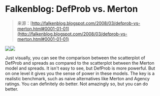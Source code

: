 <!--yml
category: 未分类
date: 2024-05-12 23:26:43
-->

# Falkenblog: DefProb vs. Merton

> 来源：[http://falkenblog.blogspot.com/2008/03/defprob-vs-merton.html#0001-01-01](http://falkenblog.blogspot.com/2008/03/defprob-vs-merton.html#0001-01-01)

[![](img/d8b44e7c1412d9024495875060b15ca8.png)](https://blogger.googleusercontent.com/img/b/R29vZ2xl/AVvXsEhaucdmdcdc2UfqWOXoKvgtCKM8MMqhSJ4A8wH9514WtkL0_jLHGT2VmIzXP4hyzdrBh5KLauUVNmJEL84Y5yLOH-qxCl-pjBUiRr3-OQxWE4NgbLcdFVqhiiJJKkSiIpXwSNUxjg/s1600-h/defpsrpead.jpg)[![](img/3d9d3fba007680f674123a7624abef80.png)](https://blogger.googleusercontent.com/img/b/R29vZ2xl/AVvXsEhUFXzRlI9vWGwmEk7iIkB-_gQkgpsTAu23LGxtE_g1HREfngJg8K5DD6KMGQalWO8HRMRrCt33qPJHK8BAn1d0FZQUiYw-Kk4CthBrWxiNG2DtFBEIX5ncBIaQxrigFqAHQ26lWQ/s1600-h/ddspread.jpg)

Just visually, you can see the comparison between the scatterplot of DefProb and spreads as compared to the scatterplot between the Merton model and spreads. It isn't easy to see, but DefProb is more powerful. But on one level it gives you the sense of power in these models. The key is a realistic benchmark, such as naive alternatives like Merton and Agency ratings. You can definitely do better. Not amazingly so, but you can do better.